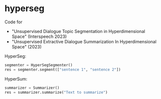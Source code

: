 # hyperseg
Code for 
- "Unsupervised Dialogue Topic Segmentation in Hyperdimensional Space" (Interspeech 2023)
- "Unsupervised Extractive Dialogue Summarization In Hyperdimensional Space" (2023)


HyperSeg:
```python
segmenter = HyperSegSegmenter()
res = segmenter.segment(["sentence 1", "sentence 2"])
```

HyperSum:
```python
summarizer = Summarizer()
res = summarizer.summarize("Text to summarize")
```
